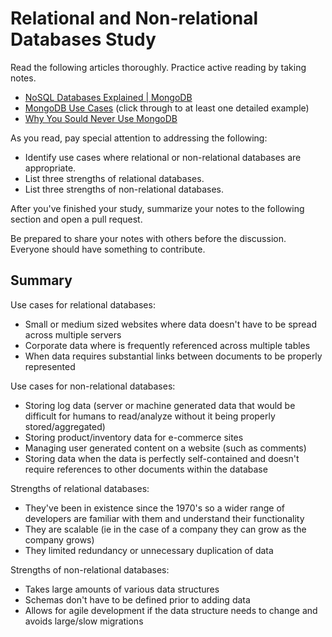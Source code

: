 # Relational and Non-relational Databases Study

Read the following articles thoroughly. Practice active reading by taking notes.

-   [NoSQL Databases Explained | MongoDB](https://www.mongodb.com/nosql-explained)
-   [MongoDB Use Cases](http://docs.mongodb.org/ecosystem/use-cases/) (click
    through to at least one detailed example)
-   [Why You Sould Never Use MongoDB](http://www.sarahmei.com/blog/2013/11/11/why-you-should-never-use-mongodb/)

As you read, pay special attention to addressing the following:

-   Identify use cases where relational or non-relational databases are
    appropriate.
-   List three strengths of relational databases.
-   List three strengths of non-relational databases.

After you've finished your study, summarize your notes to the following section
and open a pull request.

Be prepared to share your notes with others before the discussion. Everyone
should have something to contribute.

## Summary

Use cases for relational databases:

-   Small or medium sized websites where data doesn't have to be spread across
multiple servers
-   Corporate data where is frequently referenced across multiple tables
-   When data requires substantial links between documents to be properly
represented

Use cases for non-relational databases:

-   Storing log data (server or machine generated data that would be difficult
for humans to read/analyze without it being properly stored/aggregated)
-   Storing product/inventory data for e-commerce sites
-   Managing user generated content on a website (such as comments)
-   Storing data when the data is perfectly self-contained and doesn't require
references to other documents within the database

Strengths of relational databases:

-   They've been in existence since the 1970's so a wider range of developers
are familiar with them and understand their functionality
-   They are scalable (ie in the case of a company they can grow as the
company grows)
-   They limited redundancy or unnecessary duplication of data

Strengths of non-relational databases:

-   Takes large amounts of various data structures
-   Schemas don't have to be defined prior to adding data
-   Allows for agile development if the data structure needs to change and
avoids large/slow migrations
